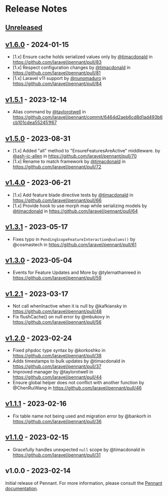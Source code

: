 # Release Notes

## [Unreleased](https://github.com/laravel/pennant/compare/v1.6.0...1.x)

## [v1.6.0](https://github.com/laravel/pennant/compare/v1.5.1...v1.6.0) - 2024-01-15

* [1.x] Ensure cache holds serialized values only by [@timacdonald](https://github.com/timacdonald) in https://github.com/laravel/pennant/pull/83
* [1.x] Respect configuration changes by [@timacdonald](https://github.com/timacdonald) in https://github.com/laravel/pennant/pull/81
* [1.x] Laravel v11 support by [@nunomaduro](https://github.com/nunomaduro) in https://github.com/laravel/pennant/pull/84

## [v1.5.1](https://github.com/laravel/pennant/compare/v1.5.0...v1.5.1) - 2023-12-14

* Alias command by [@taylorotwell](https://github.com/taylorotwell) in https://github.com/laravel/pennant/commit/6464d2aeb6cd8d1ad493b6cb101cdea552451f67

## [v1.5.0](https://github.com/laravel/pennant/compare/v1.4.0...v1.5.0) - 2023-08-31

- [1.x] Added "all" method to "EnsureFeaturesAreActive" middleware. by [@ash-jc-allen](https://github.com/ash-jc-allen) in https://github.com/laravel/pennant/pull/70
- [1.x] Rename to match framework by [@timacdonald](https://github.com/timacdonald) in https://github.com/laravel/pennant/pull/72

## [v1.4.0](https://github.com/laravel/pennant/compare/v1.3.1...v1.4.0) - 2023-06-21

- [1.x] Add feature blade directive tests by [@timacdonald](https://github.com/timacdonald) in https://github.com/laravel/pennant/pull/66
- [1.x] Provide hook to use morph map while serializing models by [@timacdonald](https://github.com/timacdonald) in https://github.com/laravel/pennant/pull/64

## [v1.3.1](https://github.com/laravel/pennant/compare/v1.3.0...v1.3.1) - 2023-05-17

- Fixes typo in `PendingScopeFeatureInteraction@values()` by @cosmastech in https://github.com/laravel/pennant/pull/61

## [v1.3.0](https://github.com/laravel/pennant/compare/v1.2.1...v1.3.0) - 2023-05-04

- Events for Feature Updates and More by @tylernathanreed in https://github.com/laravel/pennant/pull/59

## [v1.2.1](https://github.com/laravel/pennant/compare/v1.2.0...v1.2.1) - 2023-03-17

- Not call whenInactive when it is null by @kafkiansky in https://github.com/laravel/pennant/pull/48
- Fix flushCache() on null error by @mbukovy in https://github.com/laravel/pennant/pull/56

## [v1.2.0](https://github.com/laravel/pennant/compare/v1.1.1...v1.2.0) - 2023-02-24

- Fixed phpdoc type syntax by @korkoshko in https://github.com/laravel/pennant/pull/38
- Adds timestamps to bulk updates by @timacdonald in https://github.com/laravel/pennant/pull/37
- Improved manager by @taylorotwell in https://github.com/laravel/pennant/pull/44
- Ensure global helper does not conflict with another function by @ChenRuiWang in https://github.com/laravel/pennant/pull/46

## [v1.1.1](https://github.com/laravel/pennant/compare/v1.1.0...v1.1.1) - 2023-02-16

- Fix table name not being used and migration error by @bankorh in https://github.com/laravel/pennant/pull/36

## [v1.1.0](https://github.com/laravel/pennant/compare/v1.0.0...v1.1.0) - 2023-02-15

- Gracefully handles unexpected `null` scope by @timacdonald in https://github.com/laravel/pennant/pull/31

## v1.0.0 - 2023-02-14

Initial release of Pennant. For more information, please consult the [Pennant documentation](https://laravel.com/docs/pennant).
